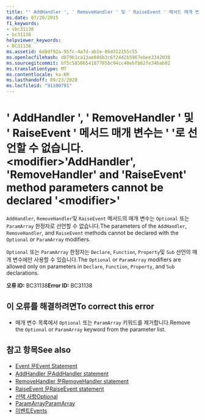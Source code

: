 ```yaml
---
title: "' AddHandler ', ' RemoveHandler ' 및 ' RaiseEvent ' 메서드 매개 변수는 ' '로 선언할 수 없습니다. <modifier>"
ms.date: 07/20/2015
f1_keywords:
- vbc31138
- bc31138
helpviewer_keywords:
- BC31138
ms.assetid: 6d8df92a-95fc-4a7d-ab1e-06d312155c55
ms.openlocfilehash: d87961ca13ae086b3c6f2442b5967ebee3342038
ms.sourcegitcommit: bf5c5850654187705bc94cc40ebfb62fe346ab02
ms.translationtype: MT
ms.contentlocale: ko-KR
ms.lasthandoff: 09/23/2020
ms.locfileid: "91100791"
---
```

# <a name="addhandler-removehandler-and-raiseevent-method-parameters-cannot-be-declared-modifier"></a><span data-ttu-id="7b21b-102">' AddHandler ', ' RemoveHandler ' 및 ' RaiseEvent ' 메서드 매개 변수는 ' '로 선언할 수 없습니다. \<modifier></span><span class="sxs-lookup"><span data-stu-id="7b21b-102">'AddHandler', 'RemoveHandler' and 'RaiseEvent' method parameters cannot be declared '\<modifier>'</span></span>

<span data-ttu-id="7b21b-103">`AddHandler`, `RemoveHandler`및 `RaiseEvent` 메서드의 매개 변수는 `Optional` 또는 `ParamArray` 한정자로 선언할 수 없습니다.</span><span class="sxs-lookup"><span data-stu-id="7b21b-103">The parameters of the `AddHandler`, `RemoveHandler`, and `RaiseEvent` methods cannot be declared with the `Optional` or `ParamArray` modifiers.</span></span>  
  
 <span data-ttu-id="7b21b-104">`Optional` 또는 `ParamArray` 한정자는 `Declare`, `Function`, `Property`및 `Sub` 선언의 매개 변수에만 사용할 수 있습니다.</span><span class="sxs-lookup"><span data-stu-id="7b21b-104">The `Optional` or `ParamArray` modifiers are allowed only on parameters in `Declare`, `Function`, `Property`, and `Sub` declarations.</span></span>  
  
 <span data-ttu-id="7b21b-105">**오류 ID:** BC31138</span><span class="sxs-lookup"><span data-stu-id="7b21b-105">**Error ID:** BC31138</span></span>  
  
## <a name="to-correct-this-error"></a><span data-ttu-id="7b21b-106">이 오류를 해결하려면</span><span class="sxs-lookup"><span data-stu-id="7b21b-106">To correct this error</span></span>  
  
- <span data-ttu-id="7b21b-107">매개 변수 목록에서 `Optional` 또는 `ParamArray` 키워드를 제거합니다.</span><span class="sxs-lookup"><span data-stu-id="7b21b-107">Remove the `Optional` or `ParamArray` keyword from the parameter list.</span></span>  
  
## <a name="see-also"></a><span data-ttu-id="7b21b-108">참고 항목</span><span class="sxs-lookup"><span data-stu-id="7b21b-108">See also</span></span>

- [<span data-ttu-id="7b21b-109">Event 문</span><span class="sxs-lookup"><span data-stu-id="7b21b-109">Event Statement</span></span>](../language-reference/statements/event-statement.md)
- [<span data-ttu-id="7b21b-110">AddHandler 문</span><span class="sxs-lookup"><span data-stu-id="7b21b-110">AddHandler statement</span></span>](../language-reference/statements/addhandler-statement.md)
- [<span data-ttu-id="7b21b-111">RemoveHandler 문</span><span class="sxs-lookup"><span data-stu-id="7b21b-111">RemoveHandler statement</span></span>](../language-reference/statements/removehandler-statement.md)
- [<span data-ttu-id="7b21b-112">RaiseEvent 문</span><span class="sxs-lookup"><span data-stu-id="7b21b-112">RaiseEvent statement</span></span>](../language-reference/statements/raiseevent-statement.md)
- [<span data-ttu-id="7b21b-113">선택 사항</span><span class="sxs-lookup"><span data-stu-id="7b21b-113">Optional</span></span>](../language-reference/modifiers/optional.md)
- [<span data-ttu-id="7b21b-114">ParamArray</span><span class="sxs-lookup"><span data-stu-id="7b21b-114">ParamArray</span></span>](../language-reference/modifiers/paramarray.md)
- [<span data-ttu-id="7b21b-115">이벤트</span><span class="sxs-lookup"><span data-stu-id="7b21b-115">Events</span></span>](../programming-guide/language-features/events/index.md)
